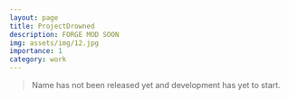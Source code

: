 ```yaml
---
layout: page
title: ProjectDrowned
description: FORGE MOD SOON
img: assets/img/12.jpg
importance: 1
category: work
---
```


> Name has not been released yet and development has yet to start.